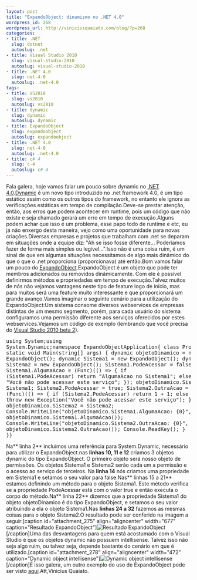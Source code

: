 ```yaml
--- 
layout: post
title: "ExpandoObject: dinamismo no .NET 4.0"
wordpress_id: 268
wordpress_url: http://viniciusquaiato.com/blog/?p=268
categories: 
- title: .NET
  slug: dotnet
  autoslug: .net
- title: Visual Studio 2010
  slug: visual-studio-2010
  autoslug: visual-studio-2010
- title: .NET 4.0
  slug: net-4-0
  autoslug: .net-4.0
tags: 
- title: VS2010
  slug: vs2010
  autoslug: vs2010
- title: dynamic
  slug: dynamic
  autoslug: dynamic
- title: ExpandoObject
  slug: expandoobject
  autoslug: expandoobject
- title: .NET 4.0
  slug: net-4-0
  autoslug: .net-4.0
- title: c# 4
  slug: c-4
  autoslug: c#-4
---
```

Fala galera, hoje vamos falar um pouco sobre dynamic no [.NET 4.0](http://msdn.microsoft.com/pt-br/vstudio/dd582936.aspx).[Dynamic](http://msdn.microsoft.com/en-us/library/system.dynamic.dynamicobject%28VS.100%29.aspx) é um novo tipo introduzido no .net framework 4.0, é um tipo estático assim como os outros tipos do framework, no entanto ele ignora as verificações estáticas em tempo de compilação.Deve-se prestar atenção, então, aos erros que podem acontecer em runtime, pois um código que não existe e seja chamado gerará um erro em tempo de execução.Alguns podem achar que isso é um problema, esse papo todo de runtime e etc, eu já não enxergo desta maneira, vejo como uma oportunidade para novas criações.Diversas empresas e projetos que trabalham com .net se deparam em situações onde a equipe diz: "Ah se isso fosse diferente... Poderíamos fazer de forma mais simples ou legível...".Isso não é uma coisa ruim, é um sinal de que em algumas situações necessitamos de algo mais dinâmico do que o que o .net proporciona (proporcionava) até então.Bom vamos falar um pouco do [ExpandoObject](http://msdn.microsoft.com/en-us/library/system.dynamic.expandoobject%28VS.100%29.aspx).ExpandoObject é um objeto que pode ter membros adicionados ou removidos dinâmicamente. Com ele é possível definirmos métodos e propriedades em tempo de execução.Talvez muitos de nós não vejamos vantagens neste tipo de feature logo de início, mas para muitos será uma feature muito interessante e que proporcionará um grande avanço.Vamos imaginar o seguinte cenário para a utilização do ExpandoObject:Um sistema consome diversos webservices de empresas distintas de um mesmo segmento, porém, para cada usuário do sistema configuramos uma permissão diferente aos serviços oferecidos por estes webservices.Vejamos um código de exemplo (lembrando que você precisa do [Visual Studio 2010 beta 2](http://msdn.microsoft.com/pt-br/vstudio/dd582936.aspx)).<pre lang="csharp" line="1">using System;using System.Dynamic;namespace ExpandoObjectApplication{    class Program    {        static void Main(string[] args)        {            dynamic objetoDinamico = new ExpandoObject();            dynamic Sistema1 = new ExpandoObject();            dynamic Sistema2 = new ExpandoObject();            Sistema1.PodeAcessar = false;            Sistema1.AlgumaAcao = (Func<string>)(() =>            {                if (Sistema1.PodeAcessar)                    return "AlgumaAcao no Sistema1";                else                    return "Você não pode acessar este serviço";            });            objetoDinamico.Sistema1 = Sistema1;            Sistema2.PodeAcessar = true;            Sistema2.OutraAcao = (Func<int>)(() =>            {                if (Sistema2.PodeAcessar)                    return 1 + 1;                else                    throw new Exception("Você não pode acessar este serviço");            });            objetoDinamico.Sistema2 = Sistema2;            Console.WriteLine("objetoDinamico.Sistema1.AlgumaAcao: {0}", objetoDinamico.Sistema1.AlgumaAcao());            Console.WriteLine("objetoDinamico.Sistema2.OutraAcao: {0}", objetoDinamico.Sistema2.OutraAcao());            Console.ReadKey();        }    }}</int></string></pre>Na** linha 2** incluímos uma referência para System.Dynamic, necessário para utilizar o ExpandoObject.nas **linhas 10, 11 e 12** criamos 3 objetos dynamic do tipo ExpandoObject. O primeiro objeto será nosso objeto de permissões. Os objetos Sistema1 e Sistema2 serão cada um a permissão e o acesso ao serviço de terceiros. Na **linha 14** nós criamos uma propriedade em Sistema1 e setamos o seu valor para false.Nas** linhas 15 a 21** estamos definindo um método para o objeto Sistema1. Este método verifica se a propriedade PodeAcessar está com o valor true e então executa o corpo do método.Na** linha 22** dizemos que a propriedade Sistema1 do objeto objetoDinamico é do tipo ExpandoObject, e setamos o seu valor atribuindo a ela o objeto Sistema1.Nas **linhas 24 a 32** fazemos as mesmas coisas para o objeto Sistema2.O resultado pode ser conferido na imagem a seguir:[caption id="attachment_275" align="aligncenter" width="677" caption="Resultado ExpandoObject"]![Resultado ExpandoObject](http://viniciusquaiato.com/blog/wp-content/uploads/2009/12/Resultado-ExpandoObject-dotnet-4.jpg "Resultado ExpandoObject")[/caption]Uma das desvantagens para quem está acostumado com o Visual Studio é que os objetos dynamic não possuem intellisense. Talvez isso não seja algo ruim, ou talvez seja, depende bastante do cenário em que é utilizado.[caption id="attachment_278" align="aligncenter" width="472" caption="Dynamic object intellisense"]![Dynamic object intellisense](http://viniciusquaiato.com/blog/wp-content/uploads/2009/12/Dynamic-object-intellisense.jpg "Dynamic object intellisense")[/caption]É isso galera, um outro exemplo do uso de ExpandoObject pode ser visto [aqui](http://unplugged.giggio.net/unplugged/post/Criando-um-leitor-de-xml-com-as-novas-capacidades-dinamicas-de-C4.aspx).Att,Vinicius Quaiato.
